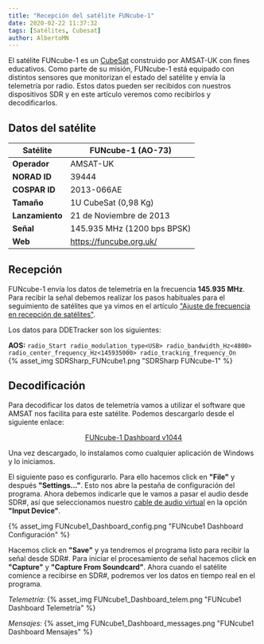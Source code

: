```yaml
---
title: "Recepción del satélite FUNcube-1"
date: 2020-02-22 11:37:32
tags: [Satélites, Cubesat]
author: AlbertoMN
---
```


El satélite FUNcube-1 es un [CubeSat](https://es.wikipedia.org/wiki/CubeSat) construido por AMSAT-UK con fines educativos.
Como parte de su misión, FUNcube-1 está equipado con distintos sensores que monitorizan el estado del satélite y envía la telemetría por radio. Estos datos pueden ser recibidos con nuestros dispositivos SDR y en este artículo veremos como recibirlos y decodificarlos.

<!-- more -->

## Datos del satélite

| Satélite        | FUNcube-1 (AO-73) |
|-----------------|---|
| **Operador**    | AMSAT-UK |
| **NORAD ID**    | 39444 |
| **COSPAR ID**   | 2013-066AE |
| **Tamaño**      | 1U CubeSat (0,98 Kg) |
| **Lanzamiento** | 21 de Noviembre de 2013 |
| **Señal**       | 145.935 MHz (1200 bps BPSK) |
| **Web**         | https://funcube.org.uk/ |

## Recepción

FUNcube-1 envía los datos de telemetría en la frecuencia **145.935 MHz**. Para recibir la señal debemos realizar los pasos habituales para el seguimiento de satélites que ya vimos en el artículo ["Ajuste de frecuencia en recepción de satélites"](https://sdr-es.com/2020/02/18/ajuste-frecuencia-doppler-orbitron/).

Los datos para DDETracker son los siguientes:

**AOS:**
    ```
    radio_Start
    radio_modulation_type<USB>
    radio_bandwidth_Hz<4800>
    radio_center_frequency_Hz<145935000>
    radio_tracking_frequency_On
    ```
</br>
{% asset_img SDRSharp_FUNcube1.png "SDRSharp FUNcube-1" %}


## Decodificación

Para decodificar los datos de telemetría vamos a utilizar el software que AMSAT nos facilita para este satélite. Podemos descargarlo desde el siguiente enlace:

[<center>FUNcube-1 Dashboard v1044</center>](http://download.funcube.org.uk/FUNcube_Dashboard_v1044.msi)

Una vez descargado, lo instalamos como cualquier aplicación de Windows y lo iniciamos.

El siguiente paso es configurarlo. Para ello hacemos click en **"File"** y después **"Settings..."**. Esto nos abre la pestaña de configuración del programa.
Ahora debemos indicarle que le vamos a pasar el audio desde SDR#, así que seleccionamos nuestro [cable de audio virtual](https://sdr-es.com/2020/01/21/instalacion-virtual-cable-audio/) en la opción **"Input Device"**.

{% asset_img FUNcube1_Dashboard_config.png "FUNcube1 Dashboard Configuración" %}

Hacemos click en **"Save"** y ya tendremos el programa listo para recibir la señal desde SDR#.
Para iniciar el procesamiento de señal hacemos click en **"Capture"** y **"Capture From Soundcard"**. Ahora cuando el satélite comience a recibirse en SDR#, podremos ver los datos en tiempo real en el programa.

_Telemetría:_
{% asset_img FUNcube1_Dashboard_telem.png "FUNcube1 Dashboard Telemetría" %}

_Mensajes:_
{% asset_img FUNcube1_Dashboard_messages.png "FUNcube1 Dashboard Mensajes" %}
